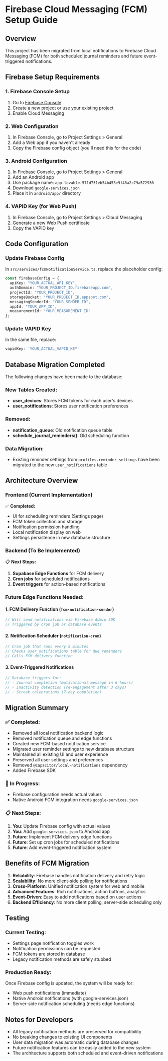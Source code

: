 # Firebase Cloud Messaging (FCM) Setup Guide

## Overview
This project has been migrated from local notifications to Firebase Cloud Messaging (FCM) for both scheduled journal reminders and future event-triggered notifications.

## Firebase Setup Requirements

### 1. Firebase Console Setup
1. Go to [Firebase Console](https://console.firebase.google.com/)
2. Create a new project or use your existing project
3. Enable Cloud Messaging

### 2. Web Configuration
1. In Firebase Console, go to Project Settings > General
2. Add a Web app if you haven't already
3. Copy the Firebase config object (you'll need this for the code)

### 3. Android Configuration
1. In Firebase Console, go to Project Settings > General
2. Add an Android app
3. Use package name: `app.lovable.571d731eb54b453e9f48a2c79a572930`
4. Download `google-services.json`
5. Place it in `android/app/` directory

### 4. VAPID Key (for Web Push)
1. In Firebase Console, go to Project Settings > Cloud Messaging
2. Generate a new Web Push certificate
3. Copy the VAPID key

## Code Configuration

### Update Firebase Config
In `src/services/fcmNotificationService.ts`, replace the placeholder config:

```typescript
const firebaseConfig = {
  apiKey: "YOUR_ACTUAL_API_KEY",
  authDomain: "YOUR_PROJECT_ID.firebaseapp.com",
  projectId: "YOUR_PROJECT_ID",
  storageBucket: "YOUR_PROJECT_ID.appspot.com",
  messagingSenderId: "YOUR_SENDER_ID",
  appId: "YOUR_APP_ID",
  measurementId: "YOUR_MEASUREMENT_ID"
};
```

### Update VAPID Key
In the same file, replace:
```typescript
vapidKey: 'YOUR_ACTUAL_VAPID_KEY'
```

## Database Migration Completed

The following changes have been made to the database:

### New Tables Created:
- **user_devices**: Stores FCM tokens for each user's devices
- **user_notifications**: Stores user notification preferences

### Removed:
- **notification_queue**: Old notification queue table
- **schedule_journal_reminders()**: Old scheduling function

### Data Migration:
- Existing reminder settings from `profiles.reminder_settings` have been migrated to the new `user_notifications` table

## Architecture Overview

### Frontend (Current Implementation)
✅ **Completed:**
- UI for scheduling reminders (Settings page)
- FCM token collection and storage
- Notification permission handling
- Local notification display on web
- Settings persistence in new database structure

### Backend (To Be Implemented)
📋 **Next Steps:**
1. **Supabase Edge Functions** for FCM delivery
2. **Cron jobs** for scheduled notifications
3. **Event triggers** for action-based notifications

### Future Edge Functions Needed:

#### 1. FCM Delivery Function (`fcm-notification-sender`)
```typescript
// Will send notifications via Firebase Admin SDK
// Triggered by cron job or database events
```

#### 2. Notification Scheduler (`notification-cron`)
```typescript
// Cron job that runs every 5 minutes
// Checks user_notifications table for due reminders
// Calls FCM delivery function
```

#### 3. Event-Triggered Notifications
```typescript
// Database triggers for:
// - Journal completion (motivational message in 6 hours)
// - Inactivity detection (re-engagement after 3 days)
// - Streak celebrations (7-day completion)
```

## Migration Summary

### ✅ Completed:
- Removed all local notification backend logic
- Removed notification queue and edge functions
- Created new FCM-based notification service
- Migrated user reminder settings to new database structure
- Maintained all existing UI and user experience
- Preserved all user settings and preferences
- Removed `@capacitor/local-notifications` dependency
- Added Firebase SDK

### 🔄 In Progress:
- Firebase configuration needs actual values
- Native Android FCM integration needs `google-services.json`

### 📋 Next Steps:
1. **You**: Update Firebase config with actual values
2. **You**: Add `google-services.json` to Android app
3. **Future**: Implement FCM delivery edge functions
4. **Future**: Set up cron jobs for scheduled notifications
5. **Future**: Add event-triggered notification system

## Benefits of FCM Migration

1. **Reliability**: Firebase handles notification delivery and retry logic
2. **Scalability**: No more client-side polling for notifications  
3. **Cross-Platform**: Unified notification system for web and mobile
4. **Advanced Features**: Rich notifications, action buttons, analytics
5. **Event-Driven**: Easy to add notifications based on user actions
6. **Backend Efficiency**: No more client polling, server-side scheduling only

## Testing

### Current Testing:
- Settings page notification toggles work
- Notification permissions can be requested
- FCM tokens are stored in database
- Legacy notification methods are safely stubbed

### Production Ready:
Once Firebase config is updated, the system will be ready for:
- Web push notifications (immediate)
- Native Android notifications (with google-services.json)
- Server-side notification scheduling (needs edge functions)

## Notes for Developers

- All legacy notification methods are preserved for compatibility
- No breaking changes to existing UI components
- User data migration was automatic during database changes
- Future notification features can be easily added to the new system
- The architecture supports both scheduled and event-driven notifications